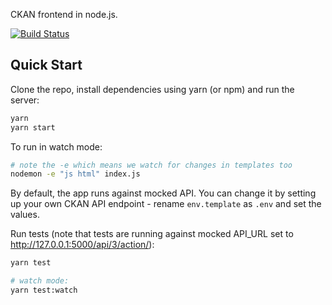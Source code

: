 CKAN frontend in node.js.

[![Build Status](https://travis-ci.org/datopian/frontend-v2.svg?branch=master)](https://travis-ci.org/datopian/frontend-v2)

## Quick Start

Clone the repo, install dependencies using yarn (or npm) and run the server:

```bash
yarn
yarn start
```

To run in watch mode:

```bash
# note the -e which means we watch for changes in templates too
nodemon -e "js html" index.js
```

By default, the app runs against mocked API. You can change it by setting up your own CKAN API endpoint - rename `env.template` as `.env` and set the values.

Run tests (note that tests are running against mocked API_URL set to http://127.0.0.1:5000/api/3/action/):

```bash
yarn test

# watch mode:
yarn test:watch
```

